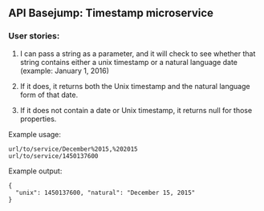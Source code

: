 ## API Basejump: Timestamp microservice

### User stories:

1) I can pass a string as a parameter, and it will check to see whether that string contains either a unix timestamp or a natural language date (example: January 1, 2016)

2) If it does, it returns both the Unix timestamp and the natural language form of that date.

3) If it does not contain a date or Unix timestamp, it returns null for those properties.

Example usage:
```
url/to/service/December%2015,%202015
url/to/service/1450137600
```
Example output:
```
{
  "unix": 1450137600, "natural": "December 15, 2015"
}
```
